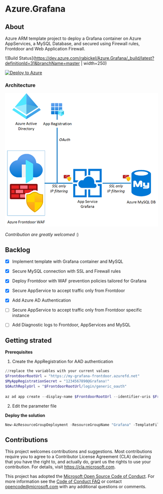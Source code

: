 # Azure.Grafana

## About

Azure ARM template project to deploy a Grafana container on Azure AppServices, a MySQL Database, and secured using Firewall rules, Frontdoor and Web Application Firewall.

![Build Status](https://dev.azure.com/rabickel/Azure.Grafana/_build/latest?definitionId=31&branchName=master | width=250)


[![Deploy to Azure](https://azurecomcdn.azureedge.net/mediahandler/acomblog/media/Default/blog/deploybutton.png)](https://azuredeploy.net/)

### Architecture

![Architecture diagram](/Architecture.png)

*Contribution are greatly welcomed* :)


## Backlog

* [x] Implement template with Grafana container and MySQL

* [x] Secure MySQL connection with SSL and Firewall rules

* [x] Deploy Frontdoor with WAF prevention policies tailored for Grafana

* [x] Secure AppService to accept traffic only from Frontdoor

* [x] Add Azure AD Authentication

* [ ] Secure AppService to accept traffic only from Frontdoor specific instance

* [ ] Add Diagnostic logs to Frontdoor, AppServices and MySQL



## Getting strated

**Prerequisites**

1. Create the AppRegistration for AAD authentication
```powershell
//replace the variables with your current values
$FrontdoorRootUrl = "https://my-grafana-frontdoor.azurefd.net"
$MyAppRegistrationSecret = "1234567890@Grafana!"
$OAuthReplyUrl = "$FrontdoorRootUrl/login/generic_oauth"

az ad app create --display-name $FrontdoorRootUrl --identifier-uris $FrontdoorRootUrl --required-resource-accesses ./manifest.json --reply-urls $OAuthReplyUrl --password $MyAppRegistrationSecret
```

2. Edit the parameter file

**Deploy the solution**
```powershell
New-AzResourceGroupDeployment -ResourceGroupName "Grafana" -TemplateFile "azuredeploy.json" -TemplateParameterFile "azuredeploy.parameters.json"
```


## Contributions

This project welcomes contributions and suggestions.  Most contributions require you to agree to a Contributor License Agreement (CLA) declaring that you have the right to, and actually do, grant us the rights to use your contribution. For details, visit https://cla.microsoft.com.

This project has adopted the [Microsoft Open Source Code of Conduct](https://opensource.microsoft.com/codeofconduct/). For more information see the [Code of Conduct FAQ](https://opensource.microsoft.com/codeofconduct/faq/) or contact [opencode@microsoft.com](mailto:opencode@microsoft.com) with any additional questions or comments.

